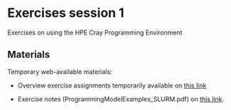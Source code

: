 # Exercises session 1

Exercises on using the HPE Cray Programming Environment

<!--
Exercises are in `Exercises/HPE/01_intro`.

See `Exercises/HPE/01_intro/README.md`
-->

## Materials

<!--
No materials available at the moment.
-->

<!--
Temporary location of materials (for the lifetime of the training project):

-   See the exercise assignments in
    `/project/project_465001154/Exercises/HPE/01_intro/README.md`

-   Exercise materials in 
    `/project/project_465001154/Exercises/HPE/01_intro` 
    for the lifetime of the project and only for project members.
-->

Temporary web-available materials:

-    Overview exercise assignments temporarily available on
     [this link](https://462000265.lumidata.eu/paow-20240611/files/LUMI-paow-20240611-Exercises_HPE_Day1.pdf)

-    Exercise notes (ProgrammingModelExamples_SLURM.pdf) on
     [this link](https://462000265.lumidata.eu/paow-20240611/files/LUMI-paow-20240611-E-2-03-ProgrammingModelExamples_SLURM.pdf).

<!--
Archived materials on LUMI:
-->

<!-- 
-   Exercise assignments in `/appl/local/training/paow-20240611/files/LUMI-paow-20240611-Exercises_HPE.pdf`
-->

<!--
-   Exercises as bizp2-compressed tar file in
    `/appl/local/training/paow-20240611/files/LUMI-paow-20240611-Exercises_HPE.tar.bz2`

-   Exercises as uncompressed tar file in
    `/appl/local/training/paow-20240611/files/LUMI-paow-20240611-Exercises_HPE.tar`
-->

